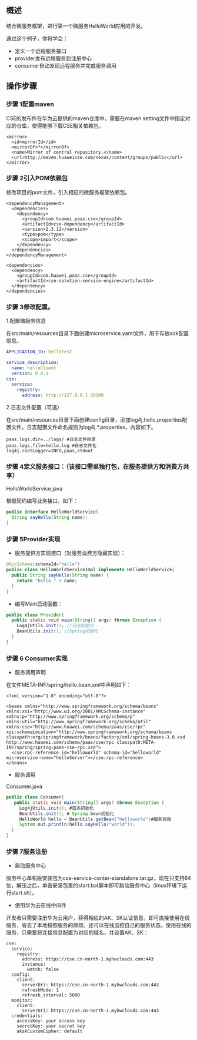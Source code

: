 ## 概述

结合微服务框架，进行第一个微服务HelloWorld应用的开发。

通过这个例子，你将学会：

* 定义一个远程服务接口
* provider发布远程服务到注册中心
* consumer自动发现远程服务并完成服务调用

## 操作步骤

### 步骤 1配置maven

CSE的发布件在华为云提供的maven仓库中，需要在maven setting文件中指定对应的仓库，使得能够下载CSE相关依赖包。

```
<mirror>
  <id>mirrorId</id>
  <mirrorOf>*</mirrorOf>
  <name>Mirror of central repository.</name>
  <url>http://maven.huaweicse.com/nexus/content/groups/public</url>
</mirror>
```

### 步骤 2引入POM依赖包

修改项目的pom文件，引入相应的微服务框架依赖包。

```
<dependencyManagement> 
  <dependencies> 
    <dependency> 
      <groupId>com.huawei.paas.cse</groupId>  
      <artifactId>cse-dependency</artifactId>  
      <version>2.3.12</version>  
      <type>pom</type>  
      <scope>import</scope> 
    </dependency> 
  </dependencies> 
</dependencyManagement>

<dependencies> 
  <dependency> 
    <groupId>com.huawei.paas.cse</groupId>  
    <artifactId>cse-solution-service-engine</artifactId> 
  </dependency>
</dependencies>
```

### 步骤 3修改配置。

1.配置微服务信息

在src/main/resources目录下面创建microservice.yaml文件，用于存放sdk配置信息。

```yaml
APPLICATION_ID: helloTest

service_description:
  name: helloClient
  version: 0.0.1
cse:
  service:
    registry:
      address: http://127.0.0.1:30100
```

2.日志文件配置（可选）

在src/main/resources目录下面创建config目录，添加log4j.hello.properties配置文件，日志配置文件命名规则为log4j.\*.properties，内容如下。

```
paas.logs.dir=../logs/ #日志文件目录
paas.logs.file=hello.log #日志文件名
log4j.rootLogger=INFO,paas,stdout
```

### 步骤 4定义服务接口：（该接口需单独打包，在服务提供方和消费方共享）

HelloWorldService.java

根据契约编写业务接口，如下：

```java
public interface HelloWorldService{
  String sayHello(String name);
}
```

### 步骤 5Provider实现

* 服务提供方实现接口（对服务消费方隐藏实现）：

```java
@RpcSchema(schemaId="hello")
public class HelloWorldServiceImpl implements HelloWorldService{
  public String sayHello(String name) {
    return "hello " + name;
  }
}
```

* 编写Main启动函数：

```java
public class Provider{
  public static void main(String[] args) throws Exception {
    Log4jUtils.init(); //日志初始化
    BeanUtils.init(); //Spring初始化
  }
}
```

### 步骤 6 Consumer实现

* 服务调用声明

在文件META-INF/spring/hello.bean.xml中声明如下：

```
<?xml version="1.0" encoding="utf-8"?>

<beans xmlns="http://www.springframework.org/schema/beans" xmlns:xsi="http://www.w3.org/2001/XMLSchema-instance" xmlns:p="http://www.springframework.org/schema/p" xmlns:util="http://www.springframework.org/schema/util" xmlns:cse="http://www.huawei.com/schema/paas/cse/rpc" xsi:schemaLocation="http://www.springframework.org/schema/beans classpath:org/springframework/beans/factory/xml/spring-beans-3.0.xsd http://www.huawei.com/schema/paas/cse/rpc classpath:META-INF/spring/spring-paas-cse-rpc.xsd">  
  <cse:rpc-reference id="helloworld" schema-id="helloworld" microservice-name="helloServer"></cse:rpc-reference> 
</beans>
```

* 服务调用

Consumer.java

```java
public class Consumer{
   public static void main(String[] args) throws Exception {
     Log4jUtils.init(); #日志初始化
     BeanUtils.init(); # Spring bean初始化
     HelloWorld hello = BeanUtils.getBean("helloworld")#服务调用
     System.out.println(hello.sayHello("world"));
  }
}
```

### 步骤 7服务注册

* 启动服务中心

服务中心单机版安装包为cse-service-center-standalone.tar.gz，现在只支持64位，解压之后，单击安装包里的start.bat脚本即可启动服务中心（linux环境下运行start.sh）。

* 使用华为云在线中间件

开发者只需要注册华为云用户，获得相应的AK、SK认证信息，即可直接使用在线服务，省去了本地按照服务的麻烦。还可以在线监控自己的服务状态。使用在线的服务，只需要将连接信息配置为对应的域名，并设置AK、SK：

```
cse:
  service:
    registry:
      address: https://cse.cn-north-1.myhwclouds.com:443
      instance:
        watch: false
  config:
    client:
      serverUri: https://cse.cn-north-1.myhwclouds.com:443
      refreshMode: 1
      refresh_interval: 5000
  monitor:
    client:
      serverUri: https://cse.cn-north-1.myhwclouds.com:443
  credentials:
    accessKey: your access key
    secretKey: your secret key
    akskCustomCipher: default
```



